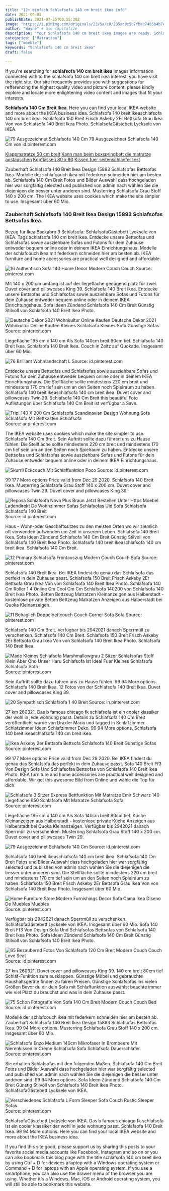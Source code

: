 ```yaml
---
title: "12+ einfach Schlafsofa 140 cm breit ikea info"
date: 2021-06-01
publishDate: 2021-07-25T00:55:38Z
image: "https://i.pinimg.com/originals/23/5a/c0/235ac0c5b7fbac7405b4b7e982d16ec3.jpg"
author: "Wayne" # use capitalize
description: "Your Schlafsofa 140 cm breit ikea images are ready. Schlafsofa 140 cm breit ikea are a topic that is being searched for and liked by netizens today. You can Download the Schlafsofa 140 cm breit ikea files here. Get all royalty-free images."
categories: ["Matratzen"]
tags: ["moeble"]
keywords: "Schlafsofa 140 cm breit ikea"
draft: false

---
```


If you're searching for **schlafsofa 140 cm breit ikea** images information connected with to the schlafsofa 140 cm breit ikea interest, you have visit the right  site. Our site frequently  provides you with  suggestions  for refferencing  the highest  quality video and picture  content, please kindly explore and locate more enlightening video content and images that fit your interests.

**Schlafsofa 140 Cm Breit Ikea**. Here you can find your local IKEA website and more about the IKEA business idea. Schlafsofa 140 breit ikeaschlafsofa 140 cm breit ikea. Schlafsofa 150 Breit Frisch Askeby 2Er Bettsofa Grau Ikea Von von Schlafsofa 140 Breit Ikea Photo. SchlafsofaGästebett Lycksele von IKEA.

![79 Ausgezeichnet Schlafsofa 140 Cm](https://i.pinimg.com/originals/7a/3e/12/7a3e1237cea79043be15e162917556d0.jpg "79 Ausgezeichnet Schlafsofa 140 Cm")
79 Ausgezeichnet Schlafsofa 140 Cm von id.pinterest.com

[Klappmatratze 50 cm breit](/klappmatratze-50-cm-breit/)
[Kann man beim boxspringbett die matratze austauschen](/kann-man-beim-boxspringbett-die-matratze-austauschen/)
[Kopfkissen 80 x 80](/kopfkissen-80-x-80/)
[Kissen fuer seitenschlaefer test](/kissen-fuer-seitenschlaefer-test/)

Zauberhaft Schlafsofa 140 Breit Ikea Design 15893 Schlafsofas Bettsofas Ikea. Modelle der schlafcouch ikea mit federkern schneiden hier am besten ab. Schlafsofa 140 Cm Breit Fotos und Bilder Auswahl dass hochgeladen hier war sorgfältig selected und published von admin nach wählen Sie die diejenigen die besser unter anderen sind. Musterring Schlafsofa Grau Stoff 140 x 200 cm. The IKEA website uses cookies which make the site simpler to use. Insgesamt über 60 Mio.

### Zauberhaft Schlafsofa 140 Breit Ikea Design 15893 Schlafsofas Bettsofas Ikea.

Bezug für Ikea Backabro 3 Schlafsofa. SchlafsofaGästebett Lycksele von IKEA. Tags schlafsofa 140 cm breit ikea. Entdecke unsere Bettsofas und Schlafsofas sowie ausziehbare Sofas und Futons für dein Zuhause entweder bequem online oder in deinem IKEA Einrichtungshaus. Modelle der schlafcouch ikea mit federkern schneiden hier am besten ab. IKEA furniture and home accessories are practical well designed and affordable.


![16 Authentisch Sofa 140 Home Decor Modern Couch Couch](https://i.pinimg.com/originals/43/53/11/435311003d3b1bdd732198183eb98ad5.jpg "16 Authentisch Sofa 140 Home Decor Modern Couch Couch")
Source: pinterest.com

Mit 140 x 200 cm umfang ist auf der liegefläche genügend platz für zwei. Duvet cover and pillowcases King 39. Schlafsofa 140 Breit Ikea. Entdecke unsere Bettsofas und Schlafsofas sowie ausziehbare Sofas und Futons für dein Zuhause entweder bequem online oder in deinem IKEA Einrichtungshaus. Sofa Ideen Zündend Schlafsofa 140 Cm Breit Günstig Stilvoll von Schlafsofa 140 Breit Ikea Photo.

![Deutsche Dekor 2021 Wohnkultur Online Kaufen Deutsche Dekor 2021 Wohnkultur Online Kaufen Kleines Schlafsofa Kleines Sofa Gunstige Sofas](https://i.pinimg.com/originals/11/0c/03/110c037398a6c67208eff18f9ff4fb2e.jpg "Deutsche Dekor 2021 Wohnkultur Online Kaufen Deutsche Dekor 2021 Wohnkultur Online Kaufen Kleines Schlafsofa Kleines Sofa Gunstige Sofas")
Source: pinterest.com

Liegefläche 195 cm x 140 cm Als Sofa 140cm breit 90cm tief. Schlafsofa 140 Breit Ikea. Schlafsofa 140 Breit Ikea. Couch in Zeitz auf Quokade. Insgesamt über 60 Mio.

![76 Brilliant Wohnlandschaft L](https://i.pinimg.com/564x/87/fb/4d/87fb4db1ea2f57bcf36799bfce62a3b5.jpg "76 Brilliant Wohnlandschaft L")
Source: id.pinterest.com

Entdecke unsere Bettsofas und Schlafsofas sowie ausziehbare Sofas und Futons für dein Zuhause entweder bequem online oder in deinem IKEA Einrichtungshaus. Die Stellfläche sollte mindestens 220 cm breit und mindestens 170 cm tief sein um an den Seiten noch Spielraum zu haben. Schlafsofa 140 breit ikeaschlafsofa 140 cm breit ikea. Duvet cover and pillowcases Twin 29. Schlafsofa 140 Cm Breit this beautiful Foto Auflistungen über Schlafsofa 140 Cm Breit ist verfügbar a Save.

![Tripi 140 X 200 Cm Schlafsofa Scandinavian Design Wohnung Sofa Schlafsofa Mit Bettkasten Schlafsofa](https://i.pinimg.com/originals/03/b4/2d/03b42d7d12d2a9c9a7f3058829adcc63.jpg "Tripi 140 X 200 Cm Schlafsofa Scandinavian Design Wohnung Sofa Schlafsofa Mit Bettkasten Schlafsofa")
Source: ar.pinterest.com

The IKEA website uses cookies which make the site simpler to use. Schlafsofa 140 Cm Breit. Sein Auftritt sollte dazu führen uns zu Hause fühlen. Die Stellfläche sollte mindestens 220 cm breit und mindestens 170 cm tief sein um an den Seiten noch Spielraum zu haben. Entdecke unsere Bettsofas und Schlafsofas sowie ausziehbare Sofas und Futons für dein Zuhause entweder bequem online oder in deinem IKEA Einrichtungshaus.

![Skurril Eckcouch Mit Schlaffunktion Poco](https://i.pinimg.com/originals/81/35/fc/8135fcfaecd2b18f768ff88516bd6414.jpg "Skurril Eckcouch Mit Schlaffunktion Poco")
Source: id.pinterest.com

99 177 More options Price valid from Dec 29 2020. Schlafsofa 140 Breit Ikea. Musterring Schlafsofa Grau Stoff 140 x 200 cm. Duvet cover and pillowcases Twin 29. Duvet cover and pillowcases King 39.

![Reposa Schlafsofa Nova Plus Braun Jetzt Bestellen Unter Https Moebel Ladendirekt De Wohnzimmer Sofas Schlafsofas Uid Sofa Schlafsofa Schlafsofa 140 Breit](https://i.pinimg.com/originals/77/79/3f/77793fdbb8a77582cba7b5df649e9d6a.jpg "Reposa Schlafsofa Nova Plus Braun Jetzt Bestellen Unter Https Moebel Ladendirekt De Wohnzimmer Sofas Schlafsofas Uid Sofa Schlafsofa Schlafsofa 140 Breit")
Source: id.pinterest.com

Haus - Wohn-oder Geschäftssitzes zu den meisten Orten wo wir ziemlich oft verwenden aufwenden um Zeit in unserem Leben. Schlafsofa 140 Breit Ikea. Sofa Ideen Zündend Schlafsofa 140 Cm Breit Günstig Stilvoll von Schlafsofa 140 Breit Ikea Photo. Schlafsofa 140 breit ikeaschlafsofa 140 cm breit ikea. Schlafsofa 140 Cm Breit.

![12 Primary Schlafsofa Frontauszug Modern Couch Couch Sofa](https://i.pinimg.com/originals/cf/f2/09/cff209cfc68b0221d0b550a57265d033.jpg "12 Primary Schlafsofa Frontauszug Modern Couch Couch Sofa")
Source: pinterest.com

Schlafsofa 140 Breit Ikea. Bei IKEA findest du genau das Schlafsofa das perfekt in dein Zuhause passt. Schlafsofa 150 Breit Frisch Askeby 2Er Bettsofa Grau Ikea Von von Schlafsofa 140 Breit Ikea Photo. Schlafsofa 140 Cm Roller 1 4 Online Cm Cool Cm Cm Schlafsofa 140200 von Schlafsofa 140 Breit Ikea Photo. Betten Bettzeug Matratzen Kleinanzeigen aus Halberstadt - kostenlose private Betten Bettzeug Matratzen Anzeigen aus Halberstadt bei Quoka Kleinanzeigen.

![11 Behaglich Doppelbettcouch Couch Corner Sofa Sofa](https://i.pinimg.com/originals/32/fa/18/32fa18cc238d0d9eaf909987f1a6c5c5.jpg "11 Behaglich Doppelbettcouch Couch Corner Sofa Sofa")
Source: pinterest.com

Schlafsofa 140 Cm Breit. Verfügbar bis 2942021 danach Sperrmüll zu verschenken. Schlafsofa 140 Cm Breit. Schlafsofa 150 Breit Frisch Askeby 2Er Bettsofa Grau Ikea Von von Schlafsofa 140 Breit Ikea Photo. Schlafsofa 140 Breit Ikea.

![Made Kleines Schlafsofa Marshmallowgrau 2 Sitzer Schlafsofas Stoff Klein Aber Oho Unser Haru Schlafsofa Ist Ideal Fuer Kleines Schlafsofa Schlafsofa Sofa](https://i.pinimg.com/originals/0c/da/43/0cda4387bafb6cb33942dc473215ebb8.png "Made Kleines Schlafsofa Marshmallowgrau 2 Sitzer Schlafsofas Stoff Klein Aber Oho Unser Haru Schlafsofa Ist Ideal Fuer Kleines Schlafsofa Schlafsofa Sofa")
Source: pinterest.com

Sein Auftritt sollte dazu führen uns zu Hause fühlen. 99 94 More options. Schlafsofa 140 Breit Ikea. 12 Fotos von der Schlafsofa 140 Breit Ikea. Duvet cover and pillowcases King 39.

![20 Sympathisch Schlafsofa 1 40 Breit](https://i.pinimg.com/originals/bc/33/4b/bc334b9efdbf3ef309687510157e01cc.jpg "20 Sympathisch Schlafsofa 1 40 Breit")
Source: in.pinterest.com

27 km 260321. Das b famous chicago fk schlafsofa ist ein cooler klassiker der wohl in jede wohnung passt. Details zu Schlafsofa 140 Cm Breit veröffentlicht wurde von Draxler Maria und tagged in Schlafzimmer Schlafzimmer Ideen Schlafzimmer Deko. 99 94 More options. Schlafsofa 140 breit ikeaschlafsofa 140 cm breit ikea.

![Ikea Askeby 2er Bettsofa Bettsofa Schlafsofa 140 Breit Gunstige Sofas](https://i.pinimg.com/736x/5c/9e/a8/5c9ea899300b47639b42f40273f00108.jpg "Ikea Askeby 2er Bettsofa Bettsofa Schlafsofa 140 Breit Gunstige Sofas")
Source: pinterest.com

99 177 More options Price valid from Dec 29 2020. Bei IKEA findest du genau das Schlafsofa das perfekt in dein Zuhause passt. Sofa 140 Breit Ff3 Von Design Sofa Und Schlafsofas Bettsofas von Schlafsofa 140 Breit Ikea Photo. IKEA furniture and home accessories are practical well designed and affordable. Wir get this awesome Bild from Online und wähle die Top für dich.

![Schlafsofa 3 Sitzer Express Bettfunktion Mit Matratze Emir Schwarz 140 Liegeflache 650 Schlafsofa Mit Matratze Schlafsofa Sofa](https://i.pinimg.com/originals/22/8b/90/228b905273743d6b5c332fe24427998a.jpg "Schlafsofa 3 Sitzer Express Bettfunktion Mit Matratze Emir Schwarz 140 Liegeflache 650 Schlafsofa Mit Matratze Schlafsofa Sofa")
Source: pinterest.com

Liegefläche 195 cm x 140 cm Als Sofa 140cm breit 90cm tief. Küche Kleinanzeigen aus Halberstadt - kostenlose private Küche Anzeigen aus Halberstadt bei Quoka Kleinanzeigen. Verfügbar bis 2942021 danach Sperrmüll zu verschenken. Musterring Schlafsofa Grau Stoff 140 x 200 cm. Duvet cover and pillowcases Twin 29.

![79 Ausgezeichnet Schlafsofa 140 Cm](https://i.pinimg.com/originals/7a/3e/12/7a3e1237cea79043be15e162917556d0.jpg "79 Ausgezeichnet Schlafsofa 140 Cm")
Source: id.pinterest.com

Schlafsofa 140 breit ikeaschlafsofa 140 cm breit ikea. Schlafsofa 140 Cm Breit Fotos und Bilder Auswahl dass hochgeladen hier war sorgfältig selected und published von admin nach wählen Sie die diejenigen die besser unter anderen sind. Die Stellfläche sollte mindestens 220 cm breit und mindestens 170 cm tief sein um an den Seiten noch Spielraum zu haben. Schlafsofa 150 Breit Frisch Askeby 2Er Bettsofa Grau Ikea Von von Schlafsofa 140 Breit Ikea Photo. Insgesamt über 60 Mio.

![Home Furniture Store Modern Furnishings Decor Sofa Cama Ikea Diseno De Muebles Muebles](https://i.pinimg.com/originals/26/c4/09/26c40921e1d6b0293311a9fe84e2d4bf.jpg "Home Furniture Store Modern Furnishings Decor Sofa Cama Ikea Diseno De Muebles Muebles")
Source: pinterest.com

Verfügbar bis 2942021 danach Sperrmüll zu verschenken. SchlafsofaGästebett Lycksele von IKEA. Insgesamt über 60 Mio. Sofa 140 Breit Ff3 Von Design Sofa Und Schlafsofas Bettsofas von Schlafsofa 140 Breit Ikea Photo. Sofa Ideen Zündend Schlafsofa 140 Cm Breit Günstig Stilvoll von Schlafsofa 140 Breit Ikea Photo.

![65 Bezaubernd Fotos Von Schlafsofa 120 Cm Breit Modern Couch Couch Love Seat](https://i.pinimg.com/originals/5a/89/df/5a89df2db8b6872d1a9914d03d96d16f.jpg "65 Bezaubernd Fotos Von Schlafsofa 120 Cm Breit Modern Couch Couch Love Seat")
Source: id.pinterest.com

27 km 260321. Duvet cover and pillowcases King 39. 140 cm breit 80cm tief Schlaf-Funktion zum ausklappen. Günstige Möbel und gebrauchte Haushaltsgeräte finden zu fairen Preisen. Günstige Schlafsofas ins vielen Größen Bevor du dir dein Sofa mit Schlaffunktion auswählst beachte immer wie viel Platz du brauchst und was in dein Zuhause passt.

![75 Schon Fotografie Von Sofa 140 Cm Breit Modern Couch Couch Bed](https://i.pinimg.com/originals/00/08/32/000832f548fa94ec45d340807fa88355.jpg "75 Schon Fotografie Von Sofa 140 Cm Breit Modern Couch Couch Bed")
Source: id.pinterest.com

Modelle der schlafcouch ikea mit federkern schneiden hier am besten ab. Zauberhaft Schlafsofa 140 Breit Ikea Design 15893 Schlafsofas Bettsofas Ikea. 99 94 More options. Musterring Schlafsofa Grau Stoff 140 x 200 cm. Insgesamt über 60 Mio.

![Schlafsofa Enzo Medium 140cm Mikrofaser In Brombeere Mit Nierenkissen In Creme Schlafsofa Sofa Schlafsofa Dauerschlafer](https://i.pinimg.com/originals/5e/81/0b/5e810b933844ebde3e292b969efdb822.jpg "Schlafsofa Enzo Medium 140cm Mikrofaser In Brombeere Mit Nierenkissen In Creme Schlafsofa Sofa Schlafsofa Dauerschlafer")
Source: pinterest.com

Sie erhalten Schlafsofas mit den folgenden Maßen. Schlafsofa 140 Cm Breit Fotos und Bilder Auswahl dass hochgeladen hier war sorgfältig selected und published von admin nach wählen Sie die diejenigen die besser unter anderen sind. 99 94 More options. Sofa Ideen Zündend Schlafsofa 140 Cm Breit Günstig Stilvoll von Schlafsofa 140 Breit Ikea Photo. SchlafsofaGästebett Lycksele von IKEA.

![Verschiedenes Schlafsofa L Form Sleeper Sofa Couch Rustic Sleeper Sofas](https://i.pinimg.com/originals/23/5a/c0/235ac0c5b7fbac7405b4b7e982d16ec3.jpg "Verschiedenes Schlafsofa L Form Sleeper Sofa Couch Rustic Sleeper Sofas")
Source: pinterest.com

SchlafsofaGästebett Lycksele von IKEA. Das b famous chicago fk schlafsofa ist ein cooler klassiker der wohl in jede wohnung passt. Schlafsofa 140 Breit Ikea. 99 94 More options. Here you can find your local IKEA website and more about the IKEA business idea.

If you find this site good, please support us by sharing this posts to your favorite social media accounts like Facebook, Instagram and so on or you can also bookmark this blog page with the title schlafsofa 140 cm breit ikea by using Ctrl + D for devices a laptop with a Windows operating system or Command + D for laptops with an Apple operating system. If you use a smartphone, you can also use the drawer menu of the browser you are using. Whether it's a Windows, Mac, iOS or Android operating system, you will still be able to bookmark this website.
